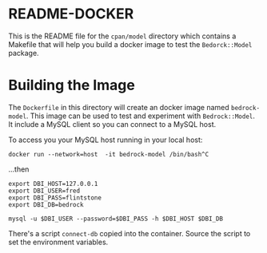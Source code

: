 # README-DOCKER

This is the README file for the `cpan/model` directory which contains
a Makefile that will help you build a docker image to test the
`Bedorck::Model` package.

# Building the Image

The `Dockerfile` in this directory will create an docker image named
`bedrock-model`. This image can be used to test and experiment with
`Bedrock::Model`. It include a MySQL client so you can connect to
a MySQL host.

To access you your MySQL host running in your local host:

```
docker run --network=host  -it bedrock-model /bin/bash^C
```
...then

```
export DBI_HOST=127.0.0.1
export DBI_USER=fred
export DBI_PASS=flintstone
export DBI_DB=bedrock

mysql -u $DBI_USER --password=$DBI_PASS -h $DBI_HOST $DBI_DB
```

There's a script `connect-db` copied into the container. Source the
script to set the environment variables.
